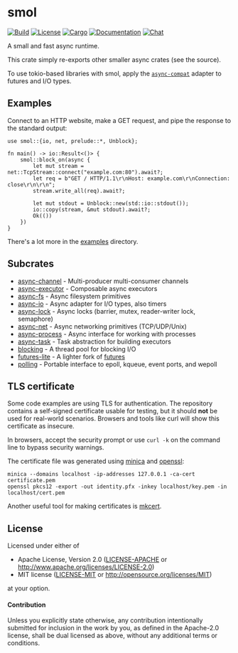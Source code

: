 # smol

[![Build](https://github.com/smol-rs/smol/workflows/Build%20and%20test/badge.svg)](
https://github.com/smol-rs/smol/actions)
[![License](https://img.shields.io/badge/license-MIT%2FApache--2.0-blue.svg)](
https://github.com/smol-rs/smol)
[![Cargo](https://img.shields.io/crates/v/smol.svg)](
https://crates.io/crates/smol)
[![Documentation](https://docs.rs/smol/badge.svg)](
https://docs.rs/smol)
[![Chat](https://img.shields.io/discord/701824908866617385.svg?logo=discord)](
https://discord.gg/x6m5Vvt)

A small and fast async runtime.

This crate simply re-exports other smaller async crates (see the source).

To use tokio-based libraries with smol, apply the [`async-compat`] adapter to futures and I/O
types.

## Examples

Connect to an HTTP website, make a GET request, and pipe the response to the standard output:

```rust,no_run
use smol::{io, net, prelude::*, Unblock};

fn main() -> io::Result<()> {
    smol::block_on(async {
        let mut stream = net::TcpStream::connect("example.com:80").await?;
        let req = b"GET / HTTP/1.1\r\nHost: example.com\r\nConnection: close\r\n\r\n";
        stream.write_all(req).await?;

        let mut stdout = Unblock::new(std::io::stdout());
        io::copy(stream, &mut stdout).await?;
        Ok(())
    })
}
```

There's a lot more in the [examples] directory.

[`async-compat`]: https://docs.rs/async-compat
[examples]: https://github.com/smol-rs/smol/tree/master/examples
[get-request]: https://github.com/smol-rs/smol/blob/master/examples/get-request.rs

## Subcrates

- [async-channel] - Multi-producer multi-consumer channels
- [async-executor] - Composable async executors
- [async-fs] - Async filesystem primitives
- [async-io] - Async adapter for I/O types, also timers
- [async-lock] - Async locks (barrier, mutex, reader-writer lock, semaphore)
- [async-net] - Async networking primitives (TCP/UDP/Unix)
- [async-process] - Async interface for working with processes
- [async-task] - Task abstraction for building executors
- [blocking] - A thread pool for blocking I/O
- [futures-lite] - A lighter fork of [futures]
- [polling] - Portable interface to epoll, kqueue, event ports, and wepoll

[async-io]: https://github.com/smol-rs/async-io
[polling]: https://github.com/smol-rs/polling
[nb-connect]: https://github.com/smol-rs/nb-connect
[async-executor]: https://github.com/smol-rs/async-executor
[async-task]: https://github.com/smol-rs/async-task
[blocking]: https://github.com/smol-rs/blocking
[futures-lite]: https://github.com/smol-rs/futures-lite
[smol]: https://github.com/smol-rs/smol
[async-net]: https://github.com/smol-rs/async-net
[async-process]: https://github.com/smol-rs/async-process
[async-fs]: https://github.com/smol-rs/async-fs
[async-channel]: https://github.com/smol-rs/async-channel
[concurrent-queue]: https://github.com/smol-rs/concurrent-queue
[event-listener]: https://github.com/smol-rs/event-listener
[async-lock]: https://github.com/smol-rs/async-lock
[fastrand]: https://github.com/smol-rs/fastrand
[futures]: https://github.com/rust-lang/futures-rs

## TLS certificate

Some code examples are using TLS for authentication. The repository
contains a self-signed certificate usable for testing, but it should **not**
be used for real-world scenarios. Browsers and tools like curl will
show this certificate as insecure.

In browsers, accept the security prompt or use `curl -k` on the
command line to bypass security warnings.

The certificate file was generated using
[minica](https://github.com/jsha/minica) and
[openssl](https://www.openssl.org/):

```text
minica --domains localhost -ip-addresses 127.0.0.1 -ca-cert certificate.pem
openssl pkcs12 -export -out identity.pfx -inkey localhost/key.pem -in localhost/cert.pem
```

Another useful tool for making certificates is [mkcert].

[mkcert]: https://github.com/FiloSottile/mkcert

## License

Licensed under either of

 * Apache License, Version 2.0 ([LICENSE-APACHE](LICENSE-APACHE) or http://www.apache.org/licenses/LICENSE-2.0)
 * MIT license ([LICENSE-MIT](LICENSE-MIT) or http://opensource.org/licenses/MIT)

at your option.

#### Contribution

Unless you explicitly state otherwise, any contribution intentionally submitted
for inclusion in the work by you, as defined in the Apache-2.0 license, shall be
dual licensed as above, without any additional terms or conditions.

